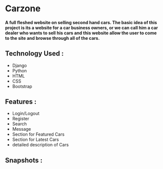 # Carzone 
#### A full fleshed website on selling second hand cars. The basic idea of this project is its a website for a car business owners, or we can call him a car dealer who wants to sell his cars and this website allow the user to come to the site and browse through all of the cars.
## Technology Used :
* Django
* Python
* HTML
* CSS
* Bootstrap
## Features :
* Login/Logout
* Register
* Search
* Message
* Section for Featured Cars
* Section for Latest Cars
* detailed description of Cars
## Snapshots :





